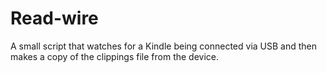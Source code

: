 # Read-wire

A small script that watches for a Kindle being connected via USB and then makes a copy of the clippings file from the device.
